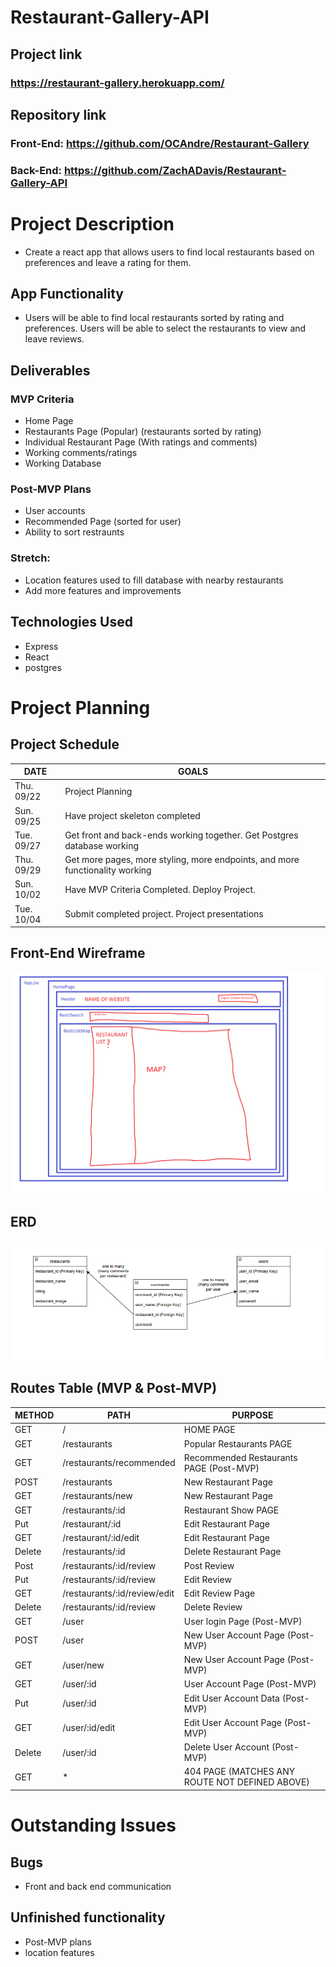 # Restaurant-Gallery-API

## Project link

### https://restaurant-gallery.herokuapp.com/

## Repository link

### Front-End: https://github.com/OCAndre/Restaurant-Gallery
### Back-End: https://github.com/ZachADavis/Restaurant-Gallery-API

# Project Description
- Create a react app that allows users to find local restaurants based on preferences and leave a rating for them.

## App Functionality
- Users will be able to find local restaurants sorted by rating and preferences. Users will be able to select the restaurants to view and leave reviews.

## Deliverables

### MVP Criteria
- Home Page
- Restaurants Page (Popular) (restaurants sorted by rating)
- Individual Restaurant Page (With ratings and comments)
- Working comments/ratings
- Working Database

### Post-MVP Plans
- User accounts
- Recommended Page (sorted for user)
- Ability to sort restraunts

### Stretch: 
- Location features used to fill database with nearby restaurants
- Add more features and improvements

## Technologies Used
- Express
- React
- postgres

# Project Planning

## Project Schedule
| DATE       | GOALS                                 |
|------------|---------------------------------------|
| Thu. 09/22 | Project Planning |
|    Sun. 09/25        |        Have project skeleton completed                              |
|Tue. 09/27|                    Get front and back-ends working together. Get Postgres database working                  |
|Thu. 09/29|                                    Get more pages, more styling, more endpoints, and more functionality working   |
|Sun. 10/02|                  Have MVP Criteria Completed. Deploy Project.                     |
|Tue. 10/04|         Submit completed project. Project presentations                              |

## Front-End Wireframe
![plot](./planning/wireframe.png)

## ERD
![plot](./planning/ERD.png)

## Routes Table (MVP & Post-MVP)
| METHOD       | PATH                                 | PURPOSE  |
|------------|---------------------------------------|---|
| GET | / | HOME PAGE  |
| GET | /restaurants | Popular Restaurants PAGE  |
| GET | /restaurants/recommended | Recommended Restaurants PAGE (Post-MVP) |
| POST | /restaurants | New Restaurant Page  |
| GET | /restaurants/new | New Restaurant Page  |
| GET | /restaurants/:id | Restaurant Show PAGE  |
| Put | /restaurant/:id |  Edit Restaurant Page  |
| GET | /restaurant/:id/edit |  Edit Restaurant Page  |
| Delete | /restaurants/:id |  Delete Restaurant Page |
| Post | /restaurants/:id/review |  Post Review |
| Put | /restaurants/:id/review |  Edit Review |
| GET | /restaurants/:id/review/edit |  Edit Review Page |
| Delete | /restaurants/:id/review |  Delete Review |
| GET | /user | User login Page (Post-MVP)  |
| POST | /user | New User Account Page (Post-MVP) |
| GET | /user/new | New User Account Page (Post-MVP) |
| GET | /user/:id | User Account Page (Post-MVP) |
| Put | /user/:id |  Edit User Account Data (Post-MVP) |
| GET | /user/:id/edit |  Edit User Account Page (Post-MVP) |
| Delete | /user/:id |  Delete User Account  (Post-MVP)|
| GET | * | 404 PAGE (MATCHES ANY ROUTE NOT DEFINED ABOVE)  |
# Outstanding Issues
## Bugs
- Front and back end communication
## Unfinished functionality
- Post-MVP plans
- location features